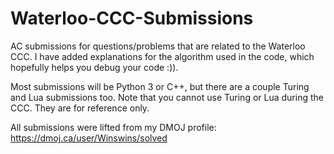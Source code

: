 # Waterloo-CCC-Submissions
AC submissions for questions/problems that are related to the Waterloo CCC.
I have added explanations for the algorithm used in the code, which hopefully helps you debug your code :)).

Most submissions will be Python 3 or C++, but there are a couple Turing and Lua submissions too.
Note that you cannot use Turing or Lua during the CCC. They are for reference only.

All submissions were lifted from my DMOJ profile: https://dmoj.ca/user/Winswins/solved

